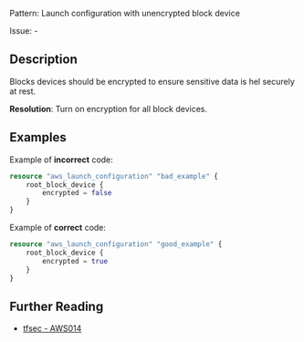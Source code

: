Pattern: Launch configuration with unencrypted block device

Issue: -

## Description

Blocks devices should be encrypted to ensure sensitive data is hel securely at rest.

**Resolution**: Turn on encryption for all block devices.

## Examples

Example of **incorrect** code:

```terraform
resource "aws_launch_configuration" "bad_example" {
	root_block_device {
		encrypted = false
	}
}
```

Example of **correct** code:

```terraform
resource "aws_launch_configuration" "good_example" {
	root_block_device {
		encrypted = true
	}
}
```

## Further Reading

* [tfsec - AWS014](https://tfsec.dev/docs/aws/AWS014/)